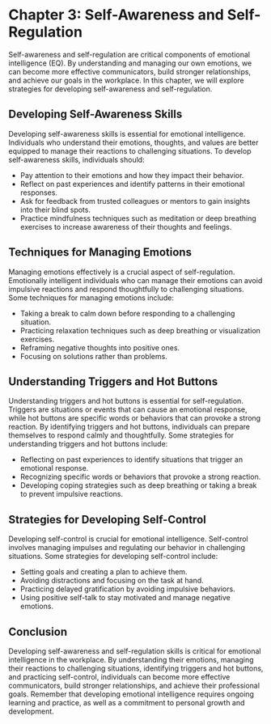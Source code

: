 Chapter 3: Self-Awareness and Self-Regulation
=============================================

Self-awareness and self-regulation are critical components of emotional intelligence (EQ). By understanding and managing our own emotions, we can become more effective communicators, build stronger relationships, and achieve our goals in the workplace. In this chapter, we will explore strategies for developing self-awareness and self-regulation.

Developing Self-Awareness Skills
--------------------------------

Developing self-awareness skills is essential for emotional intelligence. Individuals who understand their emotions, thoughts, and values are better equipped to manage their reactions to challenging situations. To develop self-awareness skills, individuals should:

* Pay attention to their emotions and how they impact their behavior.
* Reflect on past experiences and identify patterns in their emotional responses.
* Ask for feedback from trusted colleagues or mentors to gain insights into their blind spots.
* Practice mindfulness techniques such as meditation or deep breathing exercises to increase awareness of their thoughts and feelings.

Techniques for Managing Emotions
--------------------------------

Managing emotions effectively is a crucial aspect of self-regulation. Emotionally intelligent individuals who can manage their emotions can avoid impulsive reactions and respond thoughtfully to challenging situations. Some techniques for managing emotions include:

* Taking a break to calm down before responding to a challenging situation.
* Practicing relaxation techniques such as deep breathing or visualization exercises.
* Reframing negative thoughts into positive ones.
* Focusing on solutions rather than problems.

Understanding Triggers and Hot Buttons
--------------------------------------

Understanding triggers and hot buttons is essential for self-regulation. Triggers are situations or events that can cause an emotional response, while hot buttons are specific words or behaviors that can provoke a strong reaction. By identifying triggers and hot buttons, individuals can prepare themselves to respond calmly and thoughtfully. Some strategies for understanding triggers and hot buttons include:

* Reflecting on past experiences to identify situations that trigger an emotional response.
* Recognizing specific words or behaviors that provoke a strong reaction.
* Developing coping strategies such as deep breathing or taking a break to prevent impulsive reactions.

Strategies for Developing Self-Control
--------------------------------------

Developing self-control is crucial for emotional intelligence. Self-control involves managing impulses and regulating our behavior in challenging situations. Some strategies for developing self-control include:

* Setting goals and creating a plan to achieve them.
* Avoiding distractions and focusing on the task at hand.
* Practicing delayed gratification by avoiding impulsive behaviors.
* Using positive self-talk to stay motivated and manage negative emotions.

Conclusion
----------

Developing self-awareness and self-regulation skills is critical for emotional intelligence in the workplace. By understanding their emotions, managing their reactions to challenging situations, identifying triggers and hot buttons, and practicing self-control, individuals can become more effective communicators, build stronger relationships, and achieve their professional goals. Remember that developing emotional intelligence requires ongoing learning and practice, as well as a commitment to personal growth and development.
